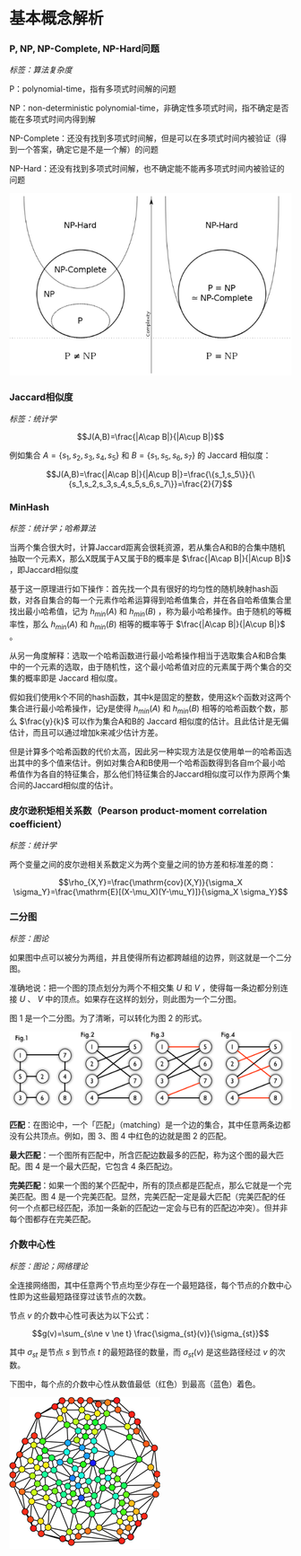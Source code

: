 # 基本概念解析

### P, NP, NP-Complete, NP-Hard问题

*标签：算法复杂度*

P：polynomial-time，指有多项式时间解的问题

NP：non-deterministic polynomial-time，非确定性多项式时间，指不确定是否能在多项式时间内得到解

NP-Complete：还没有找到多项式时间解，但是可以在多项式时间内被验证（得到一个答案，确定它是不是一个解）的问题

NP-Hard：还没有找到多项式时间解，也不确定能不能再多项式时间内被验证的问题

![image-20221019212544350](./image/concept/image-20221019212544350.png)

### Jaccard相似度

*标签：统计学*

$$J(A,B)=\frac{|A\cap B|}{|A\cup B|}$$

例如集合 $A=\{s_1,s_2,s_3,s_4,s_5\}$ 和 $B=\{s_1,s_5,s_6,s_7\}$ 的 Jaccard 相似度：

$$J(A,B)=\frac{|A\cap B|}{|A\cup B|}=\frac{\{s_1,s_5\}}{\{s_1,s_2,s_3,s_4,s_5,s_6,s_7\}}=\frac{2}{7}$$

### MinHash

*标签：统计学；哈希算法*

当两个集合很大时，计算Jaccard距离会很耗资源，若从集合A和B的合集中随机抽取一个元素X，那么X既属于A又属于B的概率是 $\frac{|A\cap B|}{|A\cup B|}$ ，即Jaccard相似度

基于这一原理进行如下操作：首先找一个具有很好的均匀性的随机映射hash函数，对各自集合的每一个元素作哈希运算得到哈希值集合，并在各自哈希值集合里找出最小哈希值，记为 $h_{min}(A)$ 和 $h_{min}(B)$ ，称为最小哈希操作。由于随机的等概率性，那么 $h_{min}(A)$ 和 $h_{min}(B)$ 相等的概率等于 $\frac{|A\cap B|}{|A\cup B|}$ 。

从另一角度解释：选取一个哈希函数进行最小哈希操作相当于选取集合A和B合集中的一个元素的选取，由于随机性，这个最小哈希值对应的元素属于两个集合的交集的概率即是 Jaccard 相似度。

假如我们使用k个不同的hash函数，其中k是固定的整数，使用这k个函数对这两个集合进行最小哈希操作，记y是使得 $h_{min}(A)$ 和 $h_{min}(B)$ 相等的哈希函数个数，那么 $\frac{y}{k}$ 可以作为集合A和B的 Jaccard 相似度的估计。且此估计是无偏估计，而且可以通过增加k来减少估计方差。

但是计算多个哈希函数的代价太高，因此另一种实现方法是仅使用单一的哈希函选出其中的多个值来估计。例如对集合A和B使用一个哈希函数得到各自m个最小哈希值作为各自的特征集合，那么他们特征集合的Jaccard相似度可以作为原两个集合间的Jaccard相似度的估计。

### 皮尔逊积矩相关系数（Pearson product-moment correlation coefficient）

*标签：统计学*

两个变量之间的皮尔逊相关系数定义为两个变量之间的协方差和标准差的商：

$$\rho_{X,Y}=\frac{\mathrm{cov}(X,Y)}{\sigma_X \sigma_Y}=\frac{\mathrm{E}[(X-\mu_X)(Y-\mu_Y)]}{\sigma_X \sigma_Y}$$

### 二分图

*标签：图论*

如果图中点可以被分为两组，并且使得所有边都跨越组的边界，则这就是一个二分图。

准确地说：把一个图的顶点划分为两个不相交集 $U$ 和 $V$ ，使得每一条边都分别连接 $U$ 、 $V$ 中的顶点。如果存在这样的划分，则此图为一个二分图。

图 1 是一个二分图。为了清晰，可以转化为图 2 的形式。

![image-20221017224231772](./image/concept/image-20221017224231772.png)

**匹配**：在图论中，一个「匹配」（matching）是一个边的集合，其中任意两条边都没有公共顶点。例如，图 3、图 4 中红色的边就是图 2 的匹配。

**最大匹配**：一个图所有匹配中，所含匹配边数最多的匹配，称为这个图的最大匹配。图 4 是一个最大匹配，它包含 4 条匹配边。

**完美匹配**：如果一个图的某个匹配中，所有的顶点都是匹配点，那么它就是一个完美匹配。图 4 是一个完美匹配。显然，完美匹配一定是最大匹配（完美匹配的任何一个点都已经匹配，添加一条新的匹配边一定会与已有的匹配边冲突）。但并非每个图都存在完美匹配。

### 介数中心性

*标签：图论；网络理论*

全连接网络图，其中任意两个节点均至少存在一个最短路径，每个节点的介数中心性即为这些最短路径穿过该节点的次数。

节点 $v$ 的介数中心性可表达为以下公式：

$$g(v)=\sum_{s\ne v \ne t} \frac{\sigma_{st}(v)}{\sigma_{st}}$$

其中 $\sigma_{st}$ 是节点 $s$ 到节点 $t$ 的最短路径的数量，而 $\sigma_{st}(v)$ 是这些路径经过 $v$ 的次数。

下图中，每个点的介数中心性从数值最低（红色）到最高（蓝色）着色。

![image-20221017220650594](./image/concept/image-20221017220650594.png)
